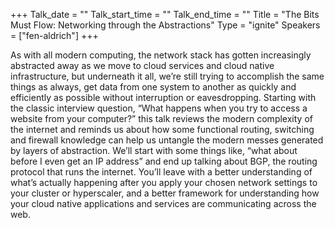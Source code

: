 +++
Talk_date = ""
Talk_start_time = ""
Talk_end_time = ""
Title = "The Bits Must Flow: Networking through the Abstractions"
Type = "ignite"
Speakers = ["fen-aldrich"]
+++

As with all modern computing, the network stack has gotten increasingly abstracted away as we move to cloud services and cloud native infrastructure, but underneath it all, we’re still trying to accomplish the same things as always, get data from one system to another as quickly and efficiently as possible without interruption or eavesdropping. Starting with the classic interview question, “What happens when you try to access a website from your computer?” this talk reviews the modern complexity of the internet and reminds us about how some functional routing, switching and firewall knowledge can help us untangle the modern messes generated by layers of abstraction. We’ll start with some things like, “what about before I even get an IP address” and end up talking about BGP, the routing protocol that runs the internet. You’ll leave with a better understanding of what’s actually happening after you apply your chosen network settings to your cluster or hyperscaler, and a better framework for understanding how your cloud native applications and services are communicating across the web.